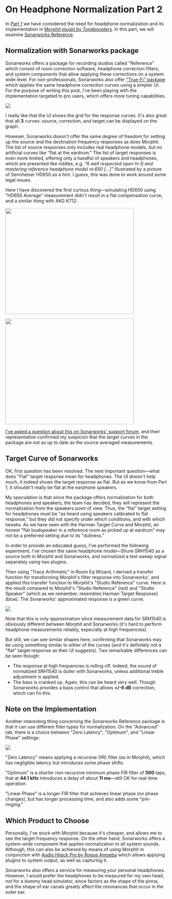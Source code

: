# On Headphone Normalization Part 2

In [Part 1](/2017/12/on-headphone-normalization.md)
we have considered the need for headphone normalization and its
implementation in [Morphit plugin by
Toneboosters](https://www.toneboosters.com/tb_morphit_v1.html). In this
part, we will examine [Sonarworks
Reference](https://www.sonarworks.com/reference).

## Normalization with Sonarworks package

Sonarworks offers a package for recording studios called "Reference"
which consist of room correction software, headphone correction filters,
and system components that allow applying these corrections on a system
wide level. For non-professionals, Sonarworks also offer ["True-Fi"
package](https://www.sonarworks.com/truefi) which applies the same
headphone correction curves using a simpler UI. For the purpose of
writing this post, I've been playing with the implementation targeted to
pro users, which offers more tuning capabilities.

[![](https://3.bp.blogspot.com/-ef2mET4U9-Y/WjdSFK3qv_I/AAAAAAAAMD0/kwV7FMUi1GQACFFndzvQj4Lv6BTVP-bTgCLcBGAs/s1600/Sonarworks-Advanced.png)](https://3.bp.blogspot.com/-ef2mET4U9-Y/WjdSFK3qv_I/AAAAAAAAMD0/kwV7FMUi1GQACFFndzvQj4Lv6BTVP-bTgCLcBGAs/s1600/Sonarworks-Advanced.png)

I really like that the UI shows the grid for the response curves. It's
also great that all **3** curves: source, correction, and target can be
displayed on the graph.

However, Sonarworks doesn't offer the same degree of freedom for setting
up the source and the destination frequency responses as does Morphit.
The list of source responses only includes real headphone models, but no
artificial curves like "flat at the eardrum." The list of target
responses is even more limited, offering only a handful of speakers and
headphones, which are presented like riddles, e.g. *"A well respected
open hi-fi and mastering reference headphone model nr.650 \[...\]"*
Illustrated by a picture of Sennheiser HD650 as a hint. I guess, this
was done to work around some legal issues.

Here I have discovered the first curious thing—simulating HD650 using
"HD650 Average" measurement didn't result in a flat compensation curve,
and a similar thing with AKG K712:

[<img src="https://2.bp.blogspot.com/-KUuSdZzUW2U/WjdZg0sCoOI/AAAAAAAAMEM/VZA1k5Mq7084hO7N6PHbHVCn4W8yR9GyQCPcBGAYYCw/s400/Sonarwork-hd650.png" width="400" height="330" />](https://2.bp.blogspot.com/-KUuSdZzUW2U/WjdZg0sCoOI/AAAAAAAAMEM/VZA1k5Mq7084hO7N6PHbHVCn4W8yR9GyQCPcBGAYYCw/s1600/Sonarwork-hd650.png)

[<img src="https://1.bp.blogspot.com/-8Gkw3wkw2DU/WjdZaB1KoII/AAAAAAAAMEM/oMIEYiDw6TA9MtGkfRnhUSMOwq9VfKHQwCPcBGAYYCw/s400/Sonarwork-akg-k712.png" width="400" height="330" />](https://1.bp.blogspot.com/-8Gkw3wkw2DU/WjdZaB1KoII/AAAAAAAAMEM/oMIEYiDw6TA9MtGkfRnhUSMOwq9VfKHQwCPcBGAYYCw/s1600/Sonarwork-akg-k712.png)

[I've asked a question about this on Sonarworks' support
forum](https://sonarworks.zendesk.com/hc/en-us/community/posts/115007654893-Why-identity-simulation-filters-in-Reference-are-not-flat-),
and their representative confirmed my suspicion that the target curves
in the package are not as up to date as the source averaged
measurements.

## Target Curve of Sonarworks

OK, first question has been resolved. The next important question—what
does "Flat" target response mean for headphones. The UI doesn't help
much, it indeed shows the target response as flat. But as we know from
Part 1, it shouldn't really be flat at the earphone speakers.

My speculation is that since the package offers normalization for both
headphones and speakers, the team has decided, they will represent the
normalization from the speakers point of view. Thus, the "flat" target
setting for headphones must be "as heard using speakers calibrated to
flat response," but they did not specify under which conditions, and
with which tweaks. As we have seen with the Harman Target Curve and
Morphit, an honest "flat loudspeaker in a reference room as picked up at
eardrum" may not be a preferred setting due to its "dullness."

In order to provide an educated guess, I've performed the following
experiment. I've chosen the same headphone model—Shure SRH1540 as a
source both in Morphit and Sonarworks, and normalized a test sweep
signal separately using two plugins.

Then using "Trace Arithmetic" in Room Eq Wizard, I derived a transfer
function for transforming Morphit's filter response into Sonarworks',
and applied this transfer function to Morphit's "Studio Reference"
curve. Here is the result compared to Morphit's "Studio Reference"
(red) and "Studio Speaker" (which as we remember, resembles Harman
Target Response) (blue). The Sonarworks' approximated response is a
green curve.

[![](https://1.bp.blogspot.com/-z-4RalUhJFs/WkluwaS8nhI/AAAAAAAAMFg/3CnJQfo0-W8xgUKa1qft377yE-FKfYEaACLcBGAs/s1600/Sonarworks%2BTarget%2BCurve%2BGuess.png)](https://1.bp.blogspot.com/-z-4RalUhJFs/WkluwaS8nhI/AAAAAAAAMFg/3CnJQfo0-W8xgUKa1qft377yE-FKfYEaACLcBGAs/s1600/Sonarworks%2BTarget%2BCurve%2BGuess.png)

Note that this is only approximation since measurement data for SRH1540
is obviously different between Morphit and Sonarworks (it's hard to
perform headphone measurements reliably, especially at high
frequencies).

But still, we can see similar shapes here, confirming that Sonarworks
may be using something similar to either of the curves (and it's
definitely not a "flat" target response as their UI suggests). Two
remarkable differences can be seen though:

-   The response at high frequencies is rolling off. Indeed, the sound
    of normalized SRH1540 is duller with Sonarworks, unless additional
    treble adjustment is applied.
-   The bass is cranked up. Again, this can be heard very well. Though
    Sonarworks provides a bass control that allows **+/-6 dB**
    correction, which can fix this.

## Note on the Implementation

Another interesting thing concerning the Sonarworks Reference package is
that it can use different filter types for normalization. On the
"Advanced" tab, there is a choice between "Zero Latency", "Optimum", and
"Linear Phase" settings:

[![](https://3.bp.blogspot.com/-fb6dikCRpig/WklzGNsyR3I/AAAAAAAAMFs/LVPednEdsrsBv-RL-cTf0Uky2Dv2EiSFwCLcBGAs/s1600/Sonarworks%2BFilter%2BType.png)](https://3.bp.blogspot.com/-fb6dikCRpig/WklzGNsyR3I/AAAAAAAAMFs/LVPednEdsrsBv-RL-cTf0Uky2Dv2EiSFwCLcBGAs/s1600/Sonarworks%2BFilter%2BType.png)

"Zero Latency" means applying a recursive (IIR) filter (as in Morphit),
which has negligible latency but introduces some phase shifts.

"Optimum" is a shorter non-recursive minimum phase FIR filter of **500**
taps, that at **44.1 kHz** introduces a delay of about **11 ms**—still
OK for real-time operation.

"Linear Phase" is a longer FIR filter that achieves linear phase (no
phase changes), but has longer processing time, and also adds some
"pre-ringing."

## Which Product to Choose

Personally, I've stuck with Morphit because it's cheaper, and allows me
to see the target frequency response. On the other hand, Sonarworks
offers a system-wide component that applies normalization to all system
sounds. Although, this can also be achieved by means of using Morphit in
conjunction with [Audio Hijack Pro by Rogue
Amoeba](https://rogueamoeba.com/audiohijackpro/) which allows applying
plugins to system output, as well as capturing it.

Sonarworks also offers a service for measuring your personal headphones.
However, I would prefer the headphones to be measured for my own head,
not for a dummy head simulator, since factors as the shape of the pinna,
and the shape of ear canals greatly affect the resonances that occur in
the outer ear.
